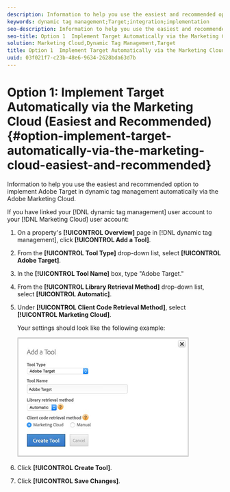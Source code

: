 ```yaml
---
description: Information to help you use the easiest and recommended option to implement Adobe Target in dynamic tag management automatically via the Adobe Marketing Cloud.
keywords: dynamic tag management;Target;integration;implementation
seo-description: Information to help you use the easiest and recommended option to implement Adobe Target in dynamic tag management automatically via the Adobe Marketing Cloud.
seo-title: Option 1  Implement Target Automatically via the Marketing Cloud (Easiest and Recommended)
solution: Marketing Cloud,Dynamic Tag Management,Target
title: Option 1  Implement Target Automatically via the Marketing Cloud (Easiest and Recommended)
uuid: 03f021f7-c23b-48e6-9634-2628bda63d7b
---
```


# Option 1: Implement Target Automatically via the Marketing Cloud (Easiest and Recommended){#option-implement-target-automatically-via-the-marketing-cloud-easiest-and-recommended}

Information to help you use the easiest and recommended option to implement Adobe Target in dynamic tag management automatically via the Adobe Marketing Cloud.

If you have linked your [!DNL dynamic tag management] user account to your [!DNL Marketing Cloud] user account: 

1. On a property's **[!UICONTROL Overview]** page in [!DNL dynamic tag management], click **[!UICONTROL Add a Tool]**.
1. From the **[!UICONTROL Tool Type]** drop-down list, select **[!UICONTROL Adobe Target]**.
1. In the **[!UICONTROL Tool Name]** box, type "Adobe Target."
1. From the **[!UICONTROL Library Retrieval Method]** drop-down list, select **[!UICONTROL Automatic]**.
1. Under **[!UICONTROL Client Code Retrieval Method]**, select **[!UICONTROL Marketing Cloud]**.

   Your settings should look like the following example:

   ![](assets/create_tool.png)

1. Click **[!UICONTROL Create Tool]**.
1. Click **[!UICONTROL Save Changes]**.
